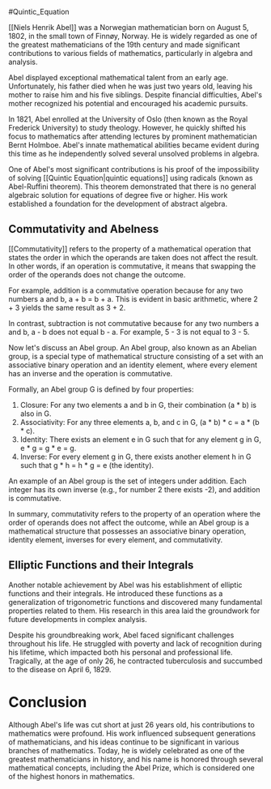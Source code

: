 #Quintic_Equation 

[[Niels Henrik Abel]] was a Norwegian mathematician born on August 5, 1802, in the small town of Finnøy, Norway. He is widely regarded as one of the greatest mathematicians of the 19th century and made significant contributions to various fields of mathematics, particularly in algebra and analysis.

Abel displayed exceptional mathematical talent from an early age. Unfortunately, his father died when he was just two years old, leaving his mother to raise him and his five siblings. Despite financial difficulties, Abel's mother recognized his potential and encouraged his academic pursuits.

In 1821, Abel enrolled at the University of Oslo (then known as the Royal Frederick University) to study theology. However, he quickly shifted his focus to mathematics after attending lectures by prominent mathematician Bernt Holmboe. Abel's innate mathematical abilities became evident during this time as he independently solved several unsolved problems in algebra.

One of Abel's most significant contributions is his proof of the impossibility of solving [[Quintic Equation|quintic equations]] using radicals (known as Abel-Ruffini theorem). This theorem demonstrated that there is no general algebraic solution for equations of degree five or higher. His work established a foundation for the development of abstract algebra.

## Commutativity and Abelness

[[Commutativity]] refers to the property of a mathematical operation that states the order in which the operands are taken does not affect the result. In other words, if an operation is commutative, it means that swapping the order of the operands does not change the outcome.

For example, addition is a commutative operation because for any two numbers a and b, a + b = b + a. This is evident in basic arithmetic, where 2 + 3 yields the same result as 3 + 2.

In contrast, subtraction is not commutative because for any two numbers a and b, a - b does not equal b - a. For example, 5 - 3 is not equal to 3 - 5.

Now let's discuss an Abel group. An Abel group, also known as an Abelian group, is a special type of mathematical structure consisting of a set with an associative binary operation and an identity element, where every element has an inverse and the operation is commutative.

Formally, an Abel group G is defined by four properties:
1. Closure: For any two elements a and b in G, their combination (a * b) is also in G.
2. Associativity: For any three elements a, b, and c in G, (a * b) * c = a * (b * c).
3. Identity: There exists an element e in G such that for any element g in G, e * g = g * e = g.
4. Inverse: For every element g in G, there exists another element h in G such that g * h = h * g = e (the identity).

An example of an Abel group is the set of integers under addition. Each integer has its own inverse (e.g., for number 2 there exists -2), and addition is commutative.

In summary, commutativity refers to the property of an operation where the order of operands does not affect the outcome, while an Abel group is a mathematical structure that possesses an associative binary operation, identity element, inverses for every element, and commutativity.

## Elliptic Functions and their Integrals
Another notable achievement by Abel was his establishment of elliptic functions and their integrals. He introduced these functions as a generalization of trigonometric functions and discovered many fundamental properties related to them. His research in this area laid the groundwork for future developments in complex analysis.

Despite his groundbreaking work, Abel faced significant challenges throughout his life. He struggled with poverty and lack of recognition during his lifetime, which impacted both his personal and professional life. Tragically, at the age of only 26, he contracted tuberculosis and succumbed to the disease on April 6, 1829.

# Conclusion
Although Abel's life was cut short at just 26 years old, his contributions to mathematics were profound. His work influenced subsequent generations of mathematicians, and his ideas continue to be significant in various branches of mathematics. Today, he is widely celebrated as one of the greatest mathematicians in history, and his name is honored through several mathematical concepts, including the Abel Prize, which is considered one of the highest honors in mathematics.